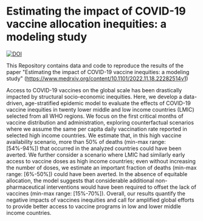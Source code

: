 # Estimating the impact of COVID-19 vaccine allocation inequities: a modeling study

[![DOI](https://zenodo.org/badge/586211599.svg)](https://zenodo.org/badge/latestdoi/586211599)

This Repository contains data and code to reproduce the results of the paper "Estimating the impact of COVID-19 vaccine inequities: a modeling study" (https://www.medrxiv.org/content/10.1101/2022.11.18.22282514v1)

Access to COVID-19 vaccines on the global scale has been drastically impacted by structural socio-economic inequities. Here, we develop a data-driven, age-stratified epidemic model to evaluate the effects of COVID-19 vaccine inequities in twenty lower middle and low income countries (LMIC) selected from all WHO regions. We focus on the first critical months of vaccine distribution and administration, exploring counterfactual scenarios where we assume the same per capita daily vaccination rate reported in selected high income countries. We estimate that, in this high vaccine availability scenario, more than 50% of deaths (min-max range: [54%-94%]) that occurred in the analyzed countries could have been averted. We further consider a scenario where LMIC had similarly early access to vaccine doses as high income countries; even without increasing the number of doses, we estimate an important fraction of deaths (min-max range: [6\%-50\%]) could have been averted. In the absence of equitable allocation, the model suggests that considerable additional non-pharmaceutical interventions would have been required to offset the lack of vaccines (min-max range: [15%-70%]). Overall, our results quantify the negative impacts of vaccines inequities and call for amplified global efforts to provide better access to vaccine programs in low and lower middle income countries.
